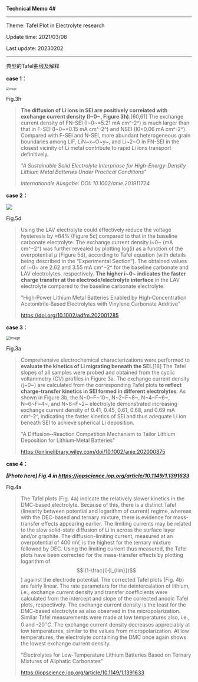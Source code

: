 **Technical Memo 4#**

------

Theme: Tafel Plot in Electrolyte research

Update time: 2021/03/08

Last update: 20230202

------

典型的Tafel曲线及解释

**case 1：**

<img src="https://onlinelibrary.wiley.com/cms/asset/9a4e8a55-8962-4e00-bd8c-00994aaee363/anie201911724-fig-0003-m.jpg" alt="image" style="zoom:50%;" />

Fig.3h

> **The diffusion of Li ions in SEI are positively correlated with exchange current density (I~0~, Figure 3h).**[60,61] The exchange current density of FN-SEI (I~0~=5.21 mA cm^-2^) is much larger than that in F-SEI (I~0~=0.15 mA cm^-2^) and NSEI (I0=0.06 mA cm^-2^). Compared with F-SEI and N-SEI, more abundant heterogeneous grain boundaries among LiF, LiN~x~O~y~, and Li~2~O in FN-SEI in the closest vicinity of Li metal contribute to rapid Li ions transport definitively.
>
> 
>
> *"A Sustainable Solid Electrolyte Interphase for High-Energy-Density Lithium Metal Batteries Under Practical Conditions"*
>
> *Internationale Ausgabe: DOI: 10.1002/anie.201911724*



**case 2：**

![](https://onlinelibrary.wiley.com/cms/asset/1aca09b3-a545-4a20-af19-beb91c64bd08/adfm202001285-fig-0005-m.jpg)

Fig.5d

> Using the LAV electrolyte could effectively reduce the voltage hysteresis by ≈64% (Figure 5c) compared to that in the baseline carbonate electrolyte. The exchange current density i~0~ (mA cm^−2^) was further
> revealed by plotting log(i) as a function of the overpotential μ (Figure 5d), according to Tafel equation (with details being described in the “Experimental Section”). The obtained values of i~0~ are 2.62 and 3.55 mA cm^−2^ for the baseline carbonate and LAV electrolytes, respectively. **The higher i~0~ indicates the faster charge transfer at the electrode/electrolyte interface** in the LAV electrolyte compared to the baseline carbonate electrolyte.
>
> 
>
> "High‐Power Lithium Metal Batteries Enabled by High‐Concentration Acetonitrile‐Based Electrolytes with Vinylene Carbonate Additive"
>
> https://doi.org/10.1002/adfm.202001285



**case 3：**

<img src="https://onlinelibrary.wiley.com/cms/asset/1a715d8e-0622-4bfa-9e09-15034d81af51/anie202000375-fig-0003-m.jpg" alt="image" style="zoom:67%;" />

Fig.3a

> Comprehensive electrochemical characterizations were performed to **evaluate the kinetics of Li migrating beneath the SEI.**[18] The Tafel slopes of all samples were probed and obtained from the cyclic voltammetry (CV) profiles in Figure 3a. The exchange current density (j~0~) are calculated from the corresponding Tafel plots **to reflect charge-transfer kinetics in SEI formed in different electrolytes**. As shown in Figure 3b, the N~0~F~10~, N~2~F~8~, N~4~F~6~, N~6~F~4~, and N~8~F~2~ electrolyte demonstrated increasing exchange current density of 0.41, 0.45, 0.61, 0.68, and 0.69 mA cm^-2^, indicating the faster kinetics of SEI and thus adequate Li ion beneath SEI to achieve spherical Li deposition.
>
> 
>
> "A Diffusion‐‐Reaction Competition Mechanism to Tailor Lithium Deposition for Lithium‐Metal Batteries"
>
> https://onlinelibrary.wiley.com/doi/10.1002/anie.202000375



**case 4：**

***[Photo here] Fig.4 in https://iopscience.iop.org/article/10.1149/1.1391633***

Fig.4a

> The Tafel plots (Fig. 4a) indicate the relatively slower kinetics in the DMC-based electrolyte. Because of this, there is a distinct Tafel (linearity between potential and logarithm of current) regime, whereas
> with the DEC-based and ternary mixture, there is evidence for mass-transfer effects appearing earlier. The limiting currents may be related to the slow solid-state diffusion of Li in across the surface
> layer and/or graphite. The diffusion-limiting current, measured at an overpotential of 400 mV, is the highest for the ternary mixture followed by DEC. Using the limiting current thus measured, the Tafel
> plots have been corrected for the mass-transfer effects by plotting logarithm of $$I(1-\frac{I}{I_{lim}})$$) against the electrode potential. The corrected Tafel plots (Fig. 4b) are fairly linear. The rate parameters for the deintercalation of lithium, i.e., exchange current density and transfer coefficients were calculated from the intercept and slope of the corrected anodic Tafel plots, respectively. The exchange current density is the least for the DMC-based electrolyte as also observed in the micropolarization. Similar Tafel measurements were made at low temperatures also, i.e., 0 and -20$^\circ C$. The exchange current density decreases appreciably at low temperatures, similar to the values from micropolarization. At low temperatures, the electrolyte containing the DMC once again shows the lowest exchange current density.
>
> 
>
> "Electrolytes for Low‐Temperature Lithium Batteries Based on Ternary Mixtures of Aliphatic Carbonates"
>
> https://iopscience.iop.org/article/10.1149/1.1391633

